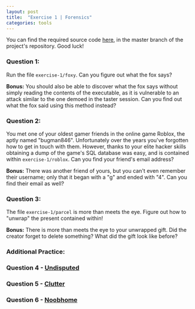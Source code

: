 ```yaml
---
layout: post
title:  "Exercise 1 | Forensics"
categories: tools
---
```


You can find the required source code [here][repository], in the master branch of the project's repository. Good luck!

### Question 1:

Run the file ```exercise-1/foxy```. Can you figure out what the fox says?

**Bonus:** You should also be able to discover what the fox says without simply reading the contents of the executable, as it is vulnerable to an attack similar to the one demoed in the taster session. Can you find out what the fox said using this method instead?

### Question 2:

You met one of your oldest gamer friends in the online game Roblox, the aptly named "bugman846". Unfortunately over the years you've forgotten how to get in touch with them. However, thanks to your elite hacker skills obtaining a dump of the game's SQL database was easy, and is contained within ```exercise-1/roblox```. Can you find your friend's email address?

**Bonus:** There was another friend of yours, but you can't even remember their username; only that it began with a "g" and ended with "4". Can you find their email as well?

### Question 3:

The file ```exercise-1/parcel``` is more than meets the eye. Figure out how to "unwrap" the present contained within!

**Bonus:** There is more than meets the eye to your unwrapped gift. Did the creator forget to delete something? What did the gift look like before?

### Additional Practice:

### Question 4 - [Undisputed][UNDISPUTED]
### Question 5 - [Clutter][CLUTTER]
### Question 6 - [Noobhome][NOOBHOME]

[repository]: https://github.com/marsbradley/off_sec_101
[UNDISPUTED]: https://backdoor.sdslabs.co/challenges/UNDISPUTED
[CLUTTER]: https://backdoor.sdslabs.co/challenges/CLUTTER
[NOOBHOME]: https://backdoor.sdslabs.co/challenges/NOOBHOME